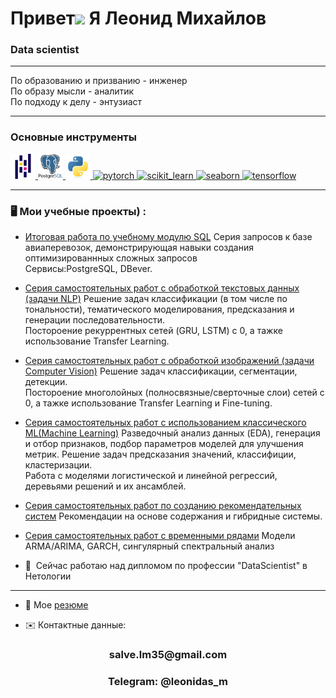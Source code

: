 Привет![](https://user-images.githubusercontent.com/18350557/176309783-0785949b-9127-417c-8b55-ab5a4333674e.gif) Я Леонид Михайлов
=======================================================================================================================================
<h3 align="left">Data scientist</h3>

---

По образованию и призванию - инженер  
По образу мысли - аналитик  
По подходу к делу - энтузиаст  

---

<h3 align="left">Основные инструменты</h3>
<p align="left"> <a href="https://pandas.pydata.org/" target="_blank" rel="noreferrer"> <img src="https://raw.githubusercontent.com/devicons/devicon/2ae2a900d2f041da66e950e4d48052658d850630/icons/pandas/pandas-original.svg" alt="pandas" width="40" height="40"/> </a> <a href="https://www.postgresql.org" target="_blank" rel="noreferrer"> <img src="https://raw.githubusercontent.com/devicons/devicon/master/icons/postgresql/postgresql-original-wordmark.svg" alt="postgresql" width="40" height="40"/> </a> <a href="https://www.python.org" target="_blank" rel="noreferrer"> <img src="https://raw.githubusercontent.com/devicons/devicon/master/icons/python/python-original.svg" alt="python" width="40" height="40"/> </a> <a href="https://pytorch.org/" target="_blank" rel="noreferrer"> <img src="https://www.vectorlogo.zone/logos/pytorch/pytorch-icon.svg" alt="pytorch" width="40" height="40"/> </a> <a href="https://scikit-learn.org/" target="_blank" rel="noreferrer"> <img src="https://upload.wikimedia.org/wikipedia/commons/0/05/Scikit_learn_logo_small.svg" alt="scikit_learn" width="40" height="40"/> </a> <a href="https://seaborn.pydata.org/" target="_blank" rel="noreferrer"> <img src="https://seaborn.pydata.org/_images/logo-mark-lightbg.svg" alt="seaborn" width="40" height="40"/> </a> <a href="https://www.tensorflow.org" target="_blank" rel="noreferrer"> <img src="https://www.vectorlogo.zone/logos/tensorflow/tensorflow-icon.svg" alt="tensorflow" width="40" height="40"/> </a> </p>

---
### 🖥️ Мои учебные проекты) :
-  [Итоговая работа по учебному модулю SQL](https://github.com/Leonidas-M-A/sql_final_work)
Серия запросов к базе авиаперевозок, демонстрирующая навыки создания оптимизированнных сложных запросов  
Сервисы:PostgreSQL, DBever.

-  [Серия самостоятельных работ с обработкой текстовых данных (задачи NLP)](https://github.com/Leonidas-M-A/study_projects_nlp)
Решение задач классификации (в том числе по тональности), тематического моделирования, предсказания и генерации последовательности.  
Постороение рекуррентных сетей (GRU, LSTM) с 0, а тажке использование Transfer Learning.

-  [Серия самостоятельных работ с обработкой изображений (задачи Computer Vision)](https://github.com/Leonidas-M-A/study_computer_vision)
Решение задач классификации, сегментации, детекции.  
Постороение многолойных (полносвязные/сверточные слои) сетей с 0, а тажке использование Transfer Learning и Fine-tuning.  

-  [Серия самостоятельных работ с использованием классического ML(Machine Learning)](https://github.com/Leonidas-M-A/study_ML)
Разведочный анализ данных (EDA), генерация и отбор признаков, подбор параметров моделей для улучшения метрик. Решение задач предсказания значений, классифиции, кластеризации.  
Работа с моделями логистической и линейной регрессий, деревьями решений и их ансамблей.

-  [Серия самостоятельных работ по созданию рекомендательных систем](https://github.com/Leonidas-M-A/recommendation_systems)
Рекомендации на основе содержания и гибридные системы.

-  [Серия самостоятельных работ с временными рядами](https://github.com/Leonidas-M-A/study_time_seies)
Модели ARMA/ARIMA, GARCH, сингулярный спектральный анализ

- 🚀  Сейчас работаю над дипломом по профессии "DataScientist" в Нетологии
---

- 📄 Мое [резюме](https://docs.google.com/document/d/1vJpFVM1aVK3ouS9LeoaM9x-1EjkYgGND/edit?usp=sharing&ouid=117151976016690915320&rtpof=true&sd=true11)
  
- ✉️ Контактные данные:  
<h3 align="center">salve.lm35@gmail.com </h3>
<h3 align="center">Telegram: @leonidas_m</h3>




